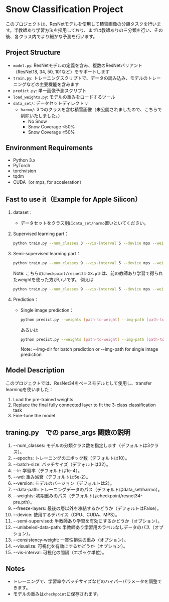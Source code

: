 # Snow Classification Project

このプロジェクトは、ResNetモデルを使用して積雪画像の分類タスクを行います。半教師あり学習方法を採用しており、まずは教師ありの三分類を行い、その後、各クラス内でより細かな予測を行います。

## Project Structure

- `model.py`: ResNetモデルの定義を含み、複数のResNetバリアント（ResNet18, 34, 50, 101など）をサポートします
- `train.py`: トレーニングスクリプトで、データの読み込み、モデルのトレーニングなどの主要機能を含みます
- `predict.py`: 単一画像予測スクリプト
- `load_weights.py`: モデルの重みをロードするツール
- `data_set/`: データセットディレクトリ
  - `harmo/`: 3つのクラスを含む積雪画像（未公開されましたので、こちらで削除いたしました。）
    - No Snow
    - Snow Coverage <50%
    - Snow Coverage ≥50%

## Environment Requirements

- Python 3.x
- PyTorch
- torchvision
- tqdm
- CUDA（or mps, for acceleration）

## Fast to use it（Example for Apple Silicon）

1. dataset：
   - データセットをクラス別に`data_set/harmo`置いといてください。

2. Supervised learning part：
   ```bash
   python train.py --num_classes 3 --vis-interval 5 --device mps --weights checkpoint/resnet34-pre.pth
   ```

3. Semi-supervised learning part：
    ```bash
    python train.py --num_classes 9 --vis-interval 5 --device mps --weights checkpoint/resnet34-XX.pth
   ```
   Note:
   こちらの`checkpoint/resnet34-XX.pth`は、前の教師あり学習で得られたweightを使った方がいいです。
   例えば
    ```bash
    python train.py --num_classes 9 --vis-interval 5 --device mps --weights checkpoint/ResNet34-6-v3.pth
   ```

4. Prediction：
   - Single image prediction：
     ```bash
     python predict.py --weights [path-to-weight] --img-path [path-to-image]　--device mps --visualize
     ```
     あるいは
     ```bash
     python predict.py --weights [path-to-weight] --img-path [path-to-image]　--device mps
     ```
     Note:
      --img-dir for batch prediction or --img-path for single image prediction

## Model Description

このプロジェクトでは、ResNet34をベースモデルとして使用し、transfer learningを使いました：
1.	Load the pre-trained weights
2.	Replace the final fully connected layer to fit the 3-class classification task
3.	Fine-tune the model

## traning.py　での parse_args 関数の説明

1.	--num_classes: モデルの分類クラス数を指定します（デフォルトは3クラス）。
2.	--epochs: トレーニングのエポック数（デフォルトは10）。
3.	--batch-size: バッチサイズ（デフォルトは32）。
4.	--lr: 学習率（デフォルトは1e-4）。
5.	--wd: 重み減衰（デフォルトは5e-2）。
6.	--version: モデルのバージョン（デフォルトは2）。
7.	--data-path: トレーニングデータのパス（デフォルトはdata_set/harmo）。
8.	--weights: 初期重みのパス（デフォルトはcheckpoint/resnet34-pre.pth）。
9.	--freeze-layers: 最後の層以外を凍結するかどうか（デフォルトはFalse）。
10.	--device: 使用するデバイス（CPU、CUDA、MPS）。
11.	--semi-supervised: 半教師あり学習を有効にするかどうか（オプション）。
12.	--unlabeled-data-path: 半教師あり学習用のラベルなしデータのパス（オプション）。
13.	--consistency-weight: 一貫性損失の重み（オプション）。
14.	--visualize: 可視化を有効にするかどうか（オプション）。
15.	--vis-interval: 可視化の間隔（エポック単位）。

## Notes

- トレーニングで、学習率やバッチサイズなどのハイパーパラメータを調整できます。
- モデルの重みは`checkpoint`に保存されます。